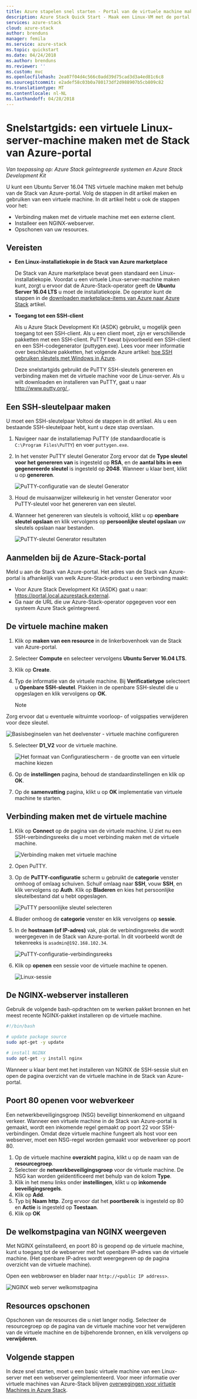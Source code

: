 ```yaml
---
title: Azure stapelen snel starten - Portal van de virtuele machine maken
description: Azure Stack Quick Start - Maak een Linux-VM met de portal
services: azure-stack
cloud: azure-stack
author: brenduns
manager: femila
ms.service: azure-stack
ms.topic: quickstart
ms.date: 04/24/2018
ms.author: brenduns
ms.reviewer: ''
ms.custom: mvc
ms.openlocfilehash: 2ea07f04d4c566c0add39d75cad3d3a4ed81c6c8
ms.sourcegitcommit: e2adef58c03b0a780173df2d988907b5cb809c82
ms.translationtype: MT
ms.contentlocale: nl-NL
ms.lasthandoff: 04/28/2018
---
```

# <a name="quickstart-create-a-linux-server-virtual-machine-with-the-azure-stack-portal"></a>Snelstartgids: een virtuele Linux-server-machine maken met de Stack van Azure-portal

*Van toepassing op: Azure Stack geïntegreerde systemen en Azure Stack Development Kit*

U kunt een Ubuntu Server 16.04 TNS virtuele machine maken met behulp van de Stack van Azure-portal. Volg de stappen in dit artikel maken en gebruiken van een virtuele machine. In dit artikel hebt u ook de stappen voor het:

* Verbinding maken met de virtuele machine met een externe client.
* Installeer een NGINX-webserver.
* Opschonen van uw resources.

## <a name="prerequisites"></a>Vereisten

* **Een Linux-installatiekopie in de Stack van Azure marketplace**

   De Stack van Azure marketplace bevat geen standaard een Linux-installatiekopie. Voordat u een virtuele Linux-server-machine maken kunt, zorgt u ervoor dat de Azure-Stack-operator geeft de **Ubuntu Server 16.04 LTS** u moet de installatiekopie. De operator kunt de stappen in de [downloaden marketplace-items van Azure naar Azure Stack](../azure-stack-download-azure-marketplace-item.md) artikel.

* **Toegang tot een SSH-client**

   Als u Azure Stack Development Kit (ASDK) gebruikt, u mogelijk geen toegang tot een SSH-client. Als u een client moet, zijn er verschillende pakketten met een SSH-client. PuTTY bevat bijvoorbeeld een SSH-client en een SSH-codegenerator (puttygen.exe). Lees voor meer informatie over beschikbare pakketten, het volgende Azure artikel: [hoe SSH gebruiken sleutels met Windows in Azure](https://docs.microsoft.com/azure/virtual-machines/linux/ssh-from-windows#windows-packages-and-ssh-clients).

   Deze snelstartgids gebruikt de PuTTY SSH-sleutels genereren en verbinding maken met de virtuele machine voor de Linux-server. Als u wilt downloaden en installeren van PuTTY, gaat u naar [ http://www.putty.org/ ](http://www.putty.org).

## <a name="create-an-ssh-key-pair"></a>Een SSH-sleutelpaar maken

U moet een SSH-sleutelpaar Voltooi de stappen in dit artikel. Als u een bestaande SSH-sleutelpaar hebt, kunt u deze stap overslaan.

1. Navigeer naar de installatiemap PuTTY (de standaardlocatie is ```C:\Program Files\PuTTY```) en voer ```puttygen.exe```.
2. In het venster PuTTY sleutel Generator Zorg ervoor dat de **Type sleutel voor het genereren van** is ingesteld op **RSA**, en de **aantal bits in een gegenereerde sleutel** is ingesteld op **2048**. Wanneer u klaar bent, klikt u op **genereren**.

   ![PuTTY-configuratie van de sleutel Generator](media/azure-stack-quick-linux-portal/Putty01.PNG)

3. Houd de muisaanwijzer willekeurig in het venster Generator voor PuTTY-sleutel voor het genereren van een sleutel.
4. Wanneer het genereren van sleutels is voltooid, klikt u op **openbare sleutel opslaan** en klik vervolgens op **persoonlijke sleutel opslaan** uw sleutels opslaan naar bestanden.

   ![PuTTY-sleutel Generator resultaten](media/azure-stack-quick-linux-portal/Putty02.PNG)

## <a name="sign-in-to-the-azure-stack-portal"></a>Aanmelden bij de Azure-Stack-portal

Meld u aan de Stack van Azure-portal. Het adres van de Stack van Azure-portal is afhankelijk van welk Azure-Stack-product u een verbinding maakt:

* Voor Azure Stack Development Kit (ASDK) gaat u naar: https://portal.local.azurestack.external.
* Ga naar de URL die uw Azure-Stack-operator opgegeven voor een systeem Azure Stack geïntegreerd.

## <a name="create-the-virtual-machine"></a>De virtuele machine maken

1. Klik op **maken van een resource** in de linkerbovenhoek van de Stack van Azure-portal.

2. Selecteer **Compute** en selecteer vervolgens **Ubuntu Server 16.04 LTS**.
3. Klik op **Create**.

4. Typ de informatie van de virtuele machine. Bij **Verificatietype** selecteert u **Openbare SSH-sleutel**. Plakken in de openbare SSH-sleutel die u opgeslagen en klik vervolgens op **OK**.

   >[!NOTE]
 Zorg ervoor dat u eventuele witruimte voorloop- of volgspaties verwijderen voor deze sleutel.

   ![Basisbeginselen van het deelvenster - virtuele machine configureren](media/azure-stack-quick-linux-portal/linux-01.PNG)

5. Selecteer **D1_V2** voor de virtuele machine.

   ![Het formaat van Configuratiescherm - de grootte van een virtuele machine kiezen](media/azure-stack-quick-linux-portal/linux-02.PNG)

6. Op de **instellingen** pagina, behoud de standaardinstellingen en klik op **OK**.

7. Op de **samenvatting** pagina, klikt u op **OK** implementatie van virtuele machine te starten.

## <a name="connect-to-the-virtual-machine"></a>Verbinding maken met de virtuele machine

1. Klik op **Connect** op de pagina van de virtuele machine. U ziet nu een SSH-verbindingsreeks die u moet verbinding maken met de virtuele machine.

   ![Verbinding maken met virtuele machine](media/azure-stack-quick-linux-portal/linux-03.PNG)

2. Open PuTTY.
3. Op de **PuTTY-configuratie** scherm u gebruikt de **categorie** venster omhoog of omlaag schuiven. Schuif omlaag naar **SSH**, vouw **SSH**, en klik vervolgens op **Auth**. Klik op **Bladeren** en kies het persoonlijke sleutelbestand dat u hebt opgeslagen.

   ![PuTTY persoonlijke sleutel selecteren](media/azure-stack-quick-linux-portal/Putty03.PNG)

4. Blader omhoog de **categorie** venster en klik vervolgens op **sessie**.
5. In de **hostnaam (of IP-adres)** vak, plak de verbindingsreeks die wordt weergegeven in de Stack van Azure-portal. In dit voorbeeld wordt de tekenreeks is ```asadmin@192.168.102.34```.

   ![PuTTY-configuratie-verbindingsreeks](media/azure-stack-quick-linux-portal/Putty04.PNG)

6. Klik op **openen** een sessie voor de virtuele machine te openen.

   ![Linux-sessie](media/azure-stack-quick-linux-portal/Putty05.PNG)

## <a name="install-the-nginx-web-server"></a>De NGINX-webserver installeren

Gebruik de volgende bash-opdrachten om te werken pakket bronnen en het meest recente NGINX-pakket installeren op de virtuele machine.

```bash
#!/bin/bash

# update package source
sudo apt-get -y update

# install NGINX
sudo apt-get -y install nginx
```

Wanneer u klaar bent met het installeren van NGINX de SSH-sessie sluit en open de pagina overzicht van de virtuele machine in de Stack van Azure-portal.

## <a name="open-port-80-for-web-traffic"></a>Poort 80 openen voor webverkeer

Een netwerkbeveiligingsgroep (NSG) beveiligt binnenkomend en uitgaand verkeer. Wanneer een virtuele machine in de Stack van Azure-portal is gemaakt, wordt een inkomende regel gemaakt op poort 22 voor SSH-verbindingen. Omdat deze virtuele machine fungeert als host voor een webserver, moet een NSG-regel worden gemaakt voor webverkeer op poort 80.

1. Op de virtuele machine **overzicht** pagina, klikt u op de naam van de **resourcegroep**.
2. Selecteer de **netwerkbeveiligingsgroep** voor de virtuele machine. De NSG kan worden geïdentificeerd met behulp van de kolom **Type**.
3. Klik in het menu links onder **instellingen**, klikt u op **inkomende beveiligingsregels**.
4. Klik op **Add**.
5. Typ bij **Naam** **http**. Zorg ervoor dat het **poortbereik** is ingesteld op 80 en **Actie** is ingesteld op **Toestaan**.
6. Klik op **OK**

## <a name="view-the-nginx-welcome-page"></a>De welkomstpagina van NGINX weergeven

Met NGINX geïnstalleerd, en poort 80 is geopend op de virtuele machine, kunt u toegang tot de webserver met het openbare IP-adres van de virtuele machine. (Het openbare IP-adres wordt weergegeven op de pagina overzicht van de virtuele machine).

Open een webbrowser en blader naar ```http://<public IP address>```.

![NGINX web server welkomstpagina](media/azure-stack-quick-linux-portal/linux-04.PNG)

## <a name="clean-up-resources"></a>Resources opschonen

Opschonen van de resources die u niet langer nodig. Selecteer de resourcegroep op de pagina van de virtuele machine voor het verwijderen van de virtuele machine en de bijbehorende bronnen, en klik vervolgens op **verwijderen**.

## <a name="next-steps"></a>Volgende stappen

In deze snel starten, moet u een basic virtuele machine van een Linux-server met een webserver geïmplementeerd. Voor meer informatie over virtuele machines van Azure-Stack blijven [overwegingen voor virtuele Machines in Azure Stack](azure-stack-vm-considerations.md).
